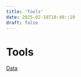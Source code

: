 ```yaml
---
title: 'Tools'
date: 2025-02-18T18:40::10
draft: false
---
```


# Tools

[Data](Tools%20265ac557289e4351b63814325543ccf1/Data%20f66525eb9a684640800031d260b54b9e.md)
